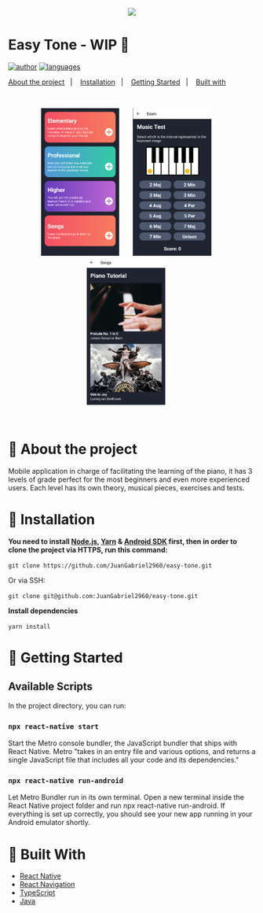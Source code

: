 <p align="center">
   <img src="public/logo.png" width="150"/>
</p>

# Easy Tone - WIP 🚧

[![author](https://img.shields.io/badge/author-JuanGabriel2960-F54B65?style=flat-square)](https://github.com/JuanGabriel2960)
[![languages](https://img.shields.io/github/languages/count/JuanGabriel2960/easy-tone?color=%23F54B65&style=flat-square)](#)

<p>
  <a href="#closedbook-about-the-project">About the project</a>&nbsp;&nbsp;&nbsp;|&nbsp;&nbsp;&nbsp;
  <a href="#constructionworker-installation">Installation</a>&nbsp;&nbsp;&nbsp;|&nbsp;&nbsp;&nbsp;
  <a href="#rocket-getting-started">Getting Started</a>&nbsp;&nbsp;&nbsp;|&nbsp;&nbsp;&nbsp;
  <a href="#hammer-built-with">Built with</a>&nbsp;&nbsp;&nbsp;
</p>

<br>
<p align="center">
  <img src="public/preview.png" alt="preview" border="0" height="300">&nbsp;&nbsp;&nbsp;&nbsp;&nbsp;&nbsp;
  <img src="public/preview2.png" alt="preview2" border="0" height="300">&nbsp;&nbsp;&nbsp;&nbsp;&nbsp;&nbsp;
  <img src="public/preview3.png" alt="preview3" border="0" height="300">&nbsp;&nbsp;&nbsp;&nbsp;&nbsp;&nbsp;
</p>
<br>

# :closed_book: About the project

Mobile application in charge of facilitating the learning of the piano, it has 3 levels of grade perfect for the most beginners and even more experienced users. Each level has its own theory, musical pieces, exercises and tests.

# :construction_worker: Installation

**You need to install [Node.js](https://nodejs.org/en/download/), [Yarn](https://yarnpkg.com/) & [Android SDK](https://reactnative.dev/docs/environment-setup) first, then in order to clone the project via HTTPS, run this command:**

```git clone https://github.com/JuanGabriel2960/easy-tone.git```

Or via SSH:

```git clone git@github.com:JuanGabriel2960/easy-tone.git```

**Install dependencies**

```yarn install```

# :rocket: Getting Started

## Available Scripts

In the project directory, you can run:

### `npx react-native start`

Start the Metro console bundler, the JavaScript bundler that ships with React Native. Metro "takes in an entry file and various options, and returns a single JavaScript file that includes all your code and its dependencies."

### `npx react-native run-android`

Let Metro Bundler run in its own terminal. Open a new terminal inside the React Native project folder and run npx react-native run-android. If everything is set up correctly, you should see your new app running in your Android emulator shortly.

# :hammer: Built With

- [React Native](https://reactnative.dev/)
- [React Navigation](https://reactnavigation.org/)
- [TypeScript](https://www.typescriptlang.org/)
- [Java](https://www.java.com/en/)